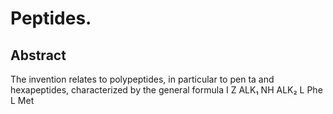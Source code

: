 # Peptides.

## Abstract
The invention relates to polypeptides, in particular to pen ta and hexapeptides, characterized by the general formula I Z ALK₁ NH ALK₂ L Phe L Met